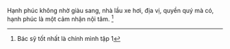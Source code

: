 Hạnh phúc không nhờ giàu sang, nhà lầu xe hơi, địa vị, quyền quý mà có, hạnh phúc là một cảm nhận nội tâm.
[^1]

[^1]: Bác sỹ tốt nhất là chính mình tập 1
	

